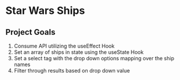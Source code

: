 # Star Wars Ships

## Project Goals

1) Consume API utilizing the useEffect Hook
2) Set an array of ships in state using the useState Hook
3) Set a select tag with the drop down options mapping over the ship names
4) Filter through results based on drop down value